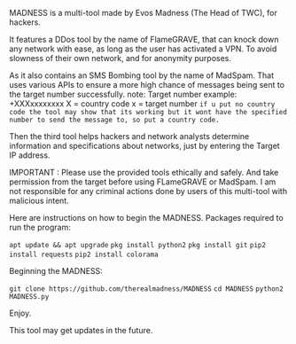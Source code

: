 

MADNESS is a multi-tool made by Evos Madness (The Head of TWC), for hackers.

It features a DDos tool by the name of FlameGRAVE, that can knock down any network
with ease, as long as the user has activated a VPN. To avoid slowness of their own network, and for anonymity purposes.

As it also contains an SMS Bombing tool by the name of MadSpam. That uses various APIs to ensure a more
high chance of messages being sent to the target number successfully.
note: Target number example: +XXXxxxxxxxx
X = country code
x = target number
`if u put no country code the tool may show that its working but it wont have the specified number to send
the message to, so put a country code.`

Then the third tool helps hackers and network analysts determine information and specifications
about networks, just by entering the Target IP address.

IMPORTANT : Please use the provided tools ethically and safely. And take permission from the target before
using FLameGRAVE or MadSpam. I am not responsible for any criminal actions done by users of this multi-tool with malicious intent.

Here are instructions on how to begin the MADNESS.
Packages required to run the program:

 `apt update && apt upgrade`
 `pkg install python2`
 `pkg install git`
 `pip2 install requests`
 `pip2 install colorama`

 Beginning the MADNESS:

`git clone https://github.com/therealmadness/MADNESS`
 `cd MADNESS`
 `python2 MADNESS.py`

 Enjoy.

This tool may get updates in the future.
